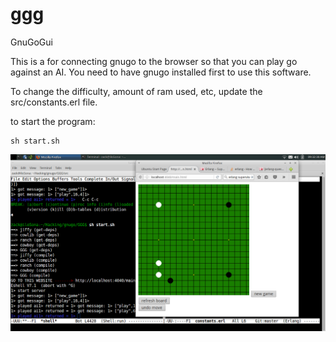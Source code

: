 # ggg
GnuGoGui

This is a for connecting gnugo to the browser so that you can play go against an AI. You need to have gnugo installed first to use this software.

To change the difficulty, amount of ram used, etc, update the src/constants.erl file.

to start the program:

```
sh start.sh
```

![alt text](ggg.png?raw=true "beautiful")